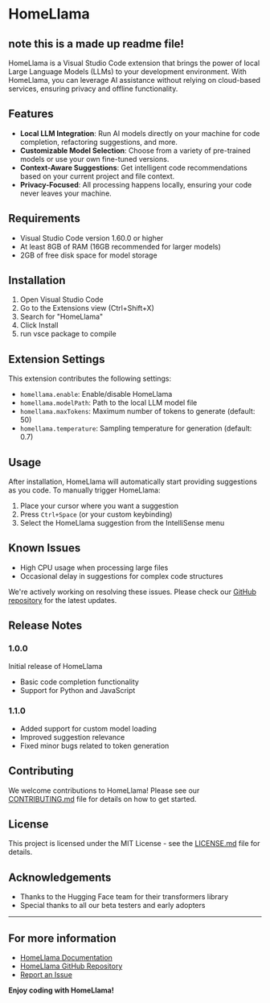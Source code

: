 # HomeLlama
## note this is a made up readme file!

HomeLlama is a Visual Studio Code extension that brings the power of local Large Language Models (LLMs) to your development environment. With HomeLlama, you can leverage AI assistance without relying on cloud-based services, ensuring privacy and offline functionality.

## Features

- **Local LLM Integration**: Run AI models directly on your machine for code completion, refactoring suggestions, and more.
- **Customizable Model Selection**: Choose from a variety of pre-trained models or use your own fine-tuned versions.
- **Context-Aware Suggestions**: Get intelligent code recommendations based on your current project and file context.
- **Privacy-Focused**: All processing happens locally, ensuring your code never leaves your machine.

## Requirements

- Visual Studio Code version 1.60.0 or higher
- At least 8GB of RAM (16GB recommended for larger models)
- 2GB of free disk space for model storage

## Installation

1. Open Visual Studio Code
2. Go to the Extensions view (Ctrl+Shift+X)
3. Search for "HomeLlama"
4. Click Install
5. run vsce package to compile

## Extension Settings

This extension contributes the following settings:

* `homellama.enable`: Enable/disable HomeLlama
* `homellama.modelPath`: Path to the local LLM model file
* `homellama.maxTokens`: Maximum number of tokens to generate (default: 50)
* `homellama.temperature`: Sampling temperature for generation (default: 0.7)

## Usage

After installation, HomeLlama will automatically start providing suggestions as you code. To manually trigger HomeLlama:

1. Place your cursor where you want a suggestion
2. Press `Ctrl+Space` (or your custom keybinding)
3. Select the HomeLlama suggestion from the IntelliSense menu

## Known Issues

- High CPU usage when processing large files
- Occasional delay in suggestions for complex code structures

We're actively working on resolving these issues. Please check our [GitHub repository](https://github.com/yourusername/homellama) for the latest updates.

## Release Notes

### 1.0.0

Initial release of HomeLlama

- Basic code completion functionality
- Support for Python and JavaScript

### 1.1.0

- Added support for custom model loading
- Improved suggestion relevance
- Fixed minor bugs related to token generation

## Contributing

We welcome contributions to HomeLlama! Please see our [CONTRIBUTING.md](CONTRIBUTING.md) file for details on how to get started.

## License

This project is licensed under the MIT License - see the [LICENSE.md](LICENSE.md) file for details.

## Acknowledgements

- Thanks to the Hugging Face team for their transformers library
- Special thanks to all our beta testers and early adopters

---

## For more information

* [HomeLlama Documentation](https://homellama.readthedocs.io/)
* [HomeLlama GitHub Repository](https://github.com/yourusername/homellama)
* [Report an Issue](https://github.com/yourusername/homellama/issues)

**Enjoy coding with HomeLlama!**